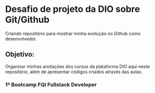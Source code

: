 # Desafio de projeto da DIO sobre Git/Github
Criando repositório para mostrar minha evolução no Github como desenvolvedor.

## Objetivo:
Organizar minhas anotações dos cursos da plataforma DIO aqui neste repositório, além de apresentar códigos criados através das aulas.

### 1º Bootcamp FQI Fullstack Developer